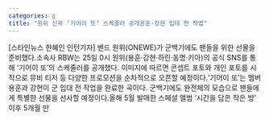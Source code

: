 ```yaml
---
categories: g
title: "원위 신곡 ‘기어이 또’ 스케줄러 공개용훈·강현 입대 전 작업"
---
```

[스타인뉴스 한혜인 인턴기자] 밴드 원위(ONEWE)가 군백기에도 팬들을 위한 선물을 준비했다.소속사 RBW는 25일 0시 원위(용훈·강현·하린·동명·키아)의 공식 SNS를 통해 ‘기어이 또’의 스케줄러를 공개했다. 이미지에 따르면 콘셉트 포토와 개인 포토를 시작으로 뮤비 티저 등 다양한 프로모션을 순차적으로 오픈할 예정이다.‘기어이 또’는 멤버 용훈과 강현이 군 입대 전 작업을 완료한 곡이다. 군백기에도 완전체의 모습으로 팬들에게 특별한 선물을 선사할 예정이다.올해 5월 발매한 스페셜 앨범 ‘시간을 담은 작은 방’ 이후 5개월 만